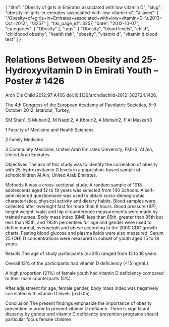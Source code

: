 {
    "title": "Obesity of girls in Emirates associated with low vitamin D",
    "slug": "obesity-of-girls-in-emirates-associated-with-low-vitamin-d",
    "aliases": [
        "/Obesity+of+girls+in+Emirates+associated+with+low+vitamin+D+\u2013+Oct+2012",
        "/3257"
    ],
    "tiki_page_id": 3257,
    "date": "2012-10-07",
    "categories": [
        "Obesity"
    ],
    "tags": [
        "Obesity",
        "blood levels",
        "child",
        "childhood obesity",
        "health risk",
        "obesity",
        "vitamin d",
        "vitamin d blood test"
    ]
}


# Relations Between Obesity and 25-Hydroxyvitamin D in Emirati Youth – Poster # 1426

Arch Dis Child 2012;97:A406 doi:10.1136/archdischild-2012-302724.1426, 

The 4th Congress of the European Academy of Paediatric Societies, 5–9 October 2012. Istandul, Turkey, 

SM Shah1, S Muhairi2, M Naqbi2, A Khouri2, A Mehairi2, F Al Maskari3

1 Faculty of Medicine and Health Sciences

2 Family Medicine

3 Community Medicine, United Arab Emirates University, FMHS, Al Ain, United Arab Emirates

Objectives The aim of this study was to identify the correlation of obesity with 25-hydroxyvitamin D levels in a population-based sample of schoolchildren Al Ain, United Arab Emirates.

Methods It was a cross-sectional study. A random sample of 1018 adolescents aged 12 to 18 years was selected from 140 Schools. A self-administered questionnaire was used to obtain socio-demographic characteristics, physical activity and dietary habits. Blood samples were collected after overnight fast for more than 8 hours. Blood pressure (BP), height weight, waist and hip circumference measurements were made by trained nurses. Body mass index (BMI) less than 85th, greater than 85th but less than 95th, and ?95th percentiles for age and gender were used to define normal, overweight and obese according to the 2000 CDC growth charts. Fasting blood glucose and plasma lipids were also measured. Serum 25 (OH) D concentrations were measured in subset of youth aged 15 to 18 years.

Results The age of study participants (n=315) ranged from 15 to 18 years. 

Overall 13% of the participants had vitamin D deficiency (<15 ng/mL). 

A high proportion (21%) of female youth had vitamin D deficiency compared to their male counterparts (5%). 

After adjustment for age, female gender, body mass index was negatively correlated with vitamin D levels (p<0.05).

Conclusion The present findings emphasize the importance of obesity prevention in order to prevent vitamin D defiance. There is significant disparity by gender and vitamin D deficiency prevention programs should particular focus female children.